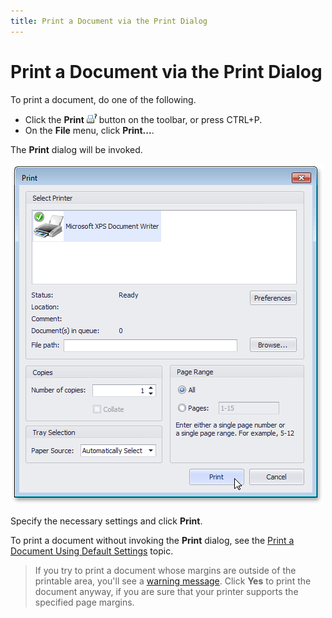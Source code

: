 ```yaml
---
title: Print a Document via the Print Dialog
---
```

# Print a Document via the Print Dialog
To print a document, do one of the following.
* Click the **Print** ![previewButtonPrint](../../../../images/img7261.png) button on the toolbar, or press CTRL+P.
* On the **File** menu, click **Print...**.

The **Print** dialog will be invoked.

![PrintDialog](../../../../images/img7296.png)

Specify the necessary settings and click **Print**.

To print a document without invoking the **Print** dialog, see the [Print a Document Using Default Settings](print-a-document-using-default-settings.md) topic.

 
> If you try to print a document whose margins are outside of the printable area, you'll see a [warning message](../warnings-and-error-messages-in-print-preview.md). Click **Yes** to print the document anyway, if you are sure that your printer supports the specified page margins.
